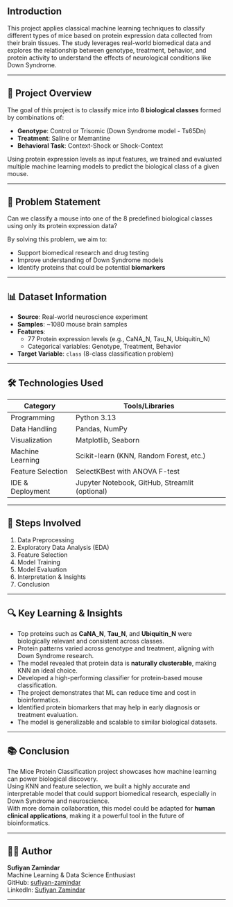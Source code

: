 ## Introduction 

This project applies classical machine learning techniques to classify different types of mice based on protein expression data collected from their brain tissues. The study leverages real-world biomedical data and explores the relationship between genotype, treatment, behavior, and protein activity to understand the effects of neurological conditions like Down Syndrome.

---

## 🧠 Project Overview

The goal of this project is to classify mice into **8 biological classes** formed by combinations of:
- **Genotype**: Control or Trisomic (Down Syndrome model - Ts65Dn)
- **Treatment**: Saline or Memantine
- **Behavioral Task**: Context-Shock or Shock-Context

Using protein expression levels as input features, we trained and evaluated multiple machine learning models to predict the biological class of a given mouse.

---

## 🎯 Problem Statement

Can we classify a mouse into one of the 8 predefined biological classes using only its protein expression data?

By solving this problem, we aim to:
- Support biomedical research and drug testing
- Improve understanding of Down Syndrome models
- Identify proteins that could be potential **biomarkers**

---

## 📊 Dataset Information

- **Source**: Real-world neuroscience experiment
- **Samples**: ~1080 mouse brain samples
- **Features**:  
  - 77 Protein expression levels (e.g., CaNA_N, Tau_N, Ubiquitin_N)  
  - Categorical variables: Genotype, Treatment, Behavior  
- **Target Variable**: `class` (8-class classification problem)

---

## 🛠 Technologies Used

| Category         | Tools/Libraries                               |
|------------------|-----------------------------------------------|
| Programming      | Python 3.13                                   |
| Data Handling    | Pandas, NumPy                                 |
| Visualization    | Matplotlib, Seaborn                           |
| Machine Learning | Scikit-learn (KNN, Random Forest, etc.)       |
| Feature Selection| SelectKBest with ANOVA F-test                 |
| IDE & Deployment | Jupyter Notebook, GitHub, Streamlit (optional)|

---

## 🧪 Steps Involved

1. Data Preprocessing  
2. Exploratory Data Analysis (EDA)  
3. Feature Selection  
4. Model Training  
5. Model Evaluation  
6. Interpretation & Insights  
7. Conclusion

---

## 🔍 Key Learning & Insights

- Top proteins such as **CaNA_N**, **Tau_N**, and **Ubiquitin_N** were biologically relevant and consistent across classes.
- Protein patterns varied across genotype and treatment, aligning with Down Syndrome research.
- The model revealed that protein data is **naturally clusterable**, making KNN an ideal choice.
- Developed a high-performing classifier for protein-based mouse classification.
- The project demonstrates that ML can reduce time and cost in bioinformatics.
- Identified protein biomarkers that may help in early diagnosis or treatment evaluation.
- The model is generalizable and scalable to similar biological datasets.

---

## 📚 Conclusion

The Mice Protein Classification project showcases how machine learning can power biological discovery.  
Using KNN and feature selection, we built a highly accurate and interpretable model that could support biomedical research, especially in Down Syndrome and neuroscience.  
With more domain collaboration, this model could be adapted for **human clinical applications**, making it a powerful tool in the future of bioinformatics.

---

## 👨‍💻 Author

**Sufiyan Zamindar**  
Machine Learning & Data Science Enthusiast  
GitHub: [sufiyan-zamindar](https://github.com/sufiyan-zamindar)  
LinkedIn: [Sufiyan Zamindar](https://www.linkedin.com/in/sufiyan-zamindar/)

---

